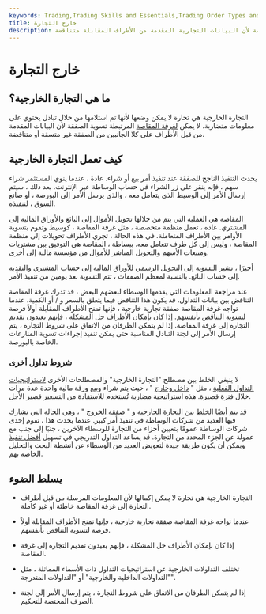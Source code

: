 ```yaml
---
keywords: Trading,Trading Skills and Essentials,Trading Order Types and Processes,Trading Skills,Trading Orders
title: خارج التجارة
description: التجارة الخارجية هي تجارة لا يمكن وضعها من قبل غرفة المقاصة لأن البيانات التجارية المقدمة من الأطراف المقابلة متناقضة.
---
```


# خارج التجارة
## ما هي التجارة الخارجية؟

التجارة الخارجية هي تجارة لا يمكن وضعها لأنها تم استلامها من خلال تبادل يحتوي على معلومات متضاربة. لا يمكن [لغرفة المقاصة](/clearinghouse) المرتبطة تسوية الصفقة لأن البيانات المقدمة من قبل الأطراف على كلا الجانبين من الصفقة غير متسقة أو متناقضة.

## كيف تعمل التجارة الخارجية

يحدث التنفيذ الناجح للصفقة عند تنفيذ أمر بيع أو شراء. عادة ، عندما ينوي المستثمر شراء سهم ، فإنه ينقر على زر الشراء في حساب الوساطة عبر الإنترنت. بعد ذلك ، سيتم إرسال الأمر إلى الوسيط الذي يتعامل معه ، والذي يرسل الأمر إلى البورصة ، أو صانع السوق ، لتنفيذه.

المقاصة هي العملية التي يتم من خلالها تحويل الأموال إلى البائع والأوراق المالية إلى المشتري. عادة ، تعمل منظمة متخصصة ، مثل غرفة المقاصة ، كوسيط وتقوم بتسوية الأوامر بين الأطراف المتعاملة. في هذه الحالة ، تجري الأطراف تحويلات إلى منظمة المقاصة ، وليس إلى كل طرف تتعامل معه. ببساطة ، المقاصة هي التوفيق بين مشتريات ومبيعات الأسهم والتحويل المباشر للأموال من مؤسسة مالية إلى أخرى.

أخيرًا ، تشير التسوية إلى التحويل الرسمي للأوراق المالية إلى حساب المشتري والنقدية إلى حساب البائع. بالنسبة لمعظم الصفقات ، تتم التسوية بعد يومين من تنفيذ الأمر.

عند مراجعة المعلومات التي يقدمها الوسطاء لبعضهم البعض ، قد تدرك غرفة المقاصة التناقض بين بيانات التداول. قد يكون هذا التناقض فيما يتعلق بالسعر و / أو الكمية. عندما تواجه غرفة المقاصة صفقة تجارية خارجية ، فإنها تمنح الأطراف المقابلة أولاً فرصة لتسوية التناقض بأنفسهم. إذا كان بإمكان الأطراف حل المشكلة ، فإنهم يعيدون تقديم التجارة إلى غرفة المقاصة. إذا لم يتمكن الطرفان من الاتفاق على شروط التجارة ، يتم إرسال الأمر إلى لجنة التبادل المناسبة حتى يمكن تنفيذ إجراءات تسوية المنازعات الخاصة بالبورصة.

### شروط تداول أخرى

لا ينبغي الخلط بين مصطلح "التجارة الخارجية" والمصطلحات الأخرى [لاستراتيجيات التداول الفعلية](/trading-strategy) ، مثل " [داخل وخارج](/inandout) " ، حيث يتم شراء وبيع ورقة مالية واحدة عدة مرات خلال فترة قصيرة. هذه استراتيجية مضاربة تُستخدم للاستفادة من التسعير قصير الأجل.

قد يتم أيضًا الخلط بين التجارة الخارجية و " [صفقة الخروج](/stepouttrading) " ، وهي الحالة التي تشارك فيها العديد من شركات الوساطة في تنفيذ أمر كبير. عندما يحدث هذا ، تقوم إحدى شركات الوساطة عمومًا بتعيين أجزاء من التجارة للوسطاء الآخرين ، جنبًا إلى جنب مع عمولة عن الجزء المحدد من التجارة. قد يساعد التداول التدريجي في تسهيل [أفضل تنفيذ](/bestexecution) ويمكن أن يكون طريقة جيدة لتعويض العديد من الوسطاء عن أنشطة البحث والتحليل الخاصة بهم.

## يسلط الضوء

- التجارة الخارجية هي تجارة لا يمكن إكمالها لأن المعلومات المرسلة من قبل أطراف التجارة إلى غرفة المقاصة خاطئة أو غير كاملة.

- عندما تواجه غرفة المقاصة صفقة تجارية خارجية ، فإنها تمنح الأطراف المقابلة أولاً فرصة لتسوية التناقض بأنفسهم.

- إذا كان بإمكان الأطراف حل المشكلة ، فإنهم يعيدون تقديم التجارة إلى غرفة المقاصة.

- تختلف التداولات الخارجية عن استراتيجيات التداول ذات الأسماء المماثلة ، مثل "التداولات الداخلية والخارجية" أو "التداولات المتدرجة".

- إذا لم يتمكن الطرفان من الاتفاق على شروط التجارة ، يتم إرسال الأمر إلى لجنة الصرف المختصة للتحكيم.

